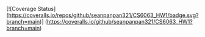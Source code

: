 [![Coverage Status]
(https://coveralls.io/repos/github/seanpanpan321/CS6063_HW1/badge.svg?branch=main)]
(https://coveralls.io/github/seanpanpan321/CS6063_HW1?branch=main)